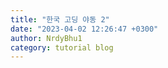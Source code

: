 ```yaml
---
title: "한국 고딩 야동 2"
date: "2023-04-02 12:26:47 +0300"
author: NrdyBhu1
category: tutorial blog
---
```

